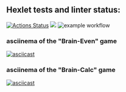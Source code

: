 ## Hexlet tests and linter status:
[![Actions Status](https://github.com/sleepy-corpse/frontend-project-lvl1/workflows/hexlet-check/badge.svg)](https://github.com/sleepy-corpse/frontend-project-lvl1/actions)
<a href="https://codeclimate.com/github/sleepy-corpse/frontend-project-lvl1/maintainability"><img src="https://api.codeclimate.com/v1/badges/07b0c8a2f3d1ec8178e4/maintainability" /></a>
![example workflow](https://github.com/sleepy-corpse/frontend-project-lvl1/workflows/linter/badge.svg)
### asciinema of the "Brain-Even" game
[![asciicast](https://asciinema.org/a/uneM0QVHfLcs6aAM67nPghOms.svg)](https://asciinema.org/a/uneM0QVHfLcs6aAM67nPghOms)
### asciinema of the "Brain-Calc" game
[![asciicast](https://asciinema.org/a/WnOkBlHkrgQOhXAfJmt4EL6Ya.svg)](https://asciinema.org/a/WnOkBlHkrgQOhXAfJmt4EL6Ya)

